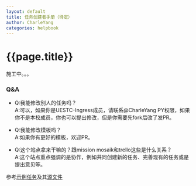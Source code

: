 ```yaml
---
layout: default
title: 任务创建者手册（待定）
author: CharleYang
categories: helpbook 
---
```

# {{page.title}}

施工中。。。

### Q&A
- Q:我能修改别人的任务吗？  
  A:可以，如果你是UESTC-Ingress成员，请联系@CharleYang PY权限，如果你不是本校成员，你也可以提出修改，但是你需要先fork后改了发PR。
  
- Q:我能修改模板吗？  
  A:如果你有更好的模板，欢迎PR。
  
- Q:这个站点拿来干嘛的？跟mission mosaik和trello这些是什么关系？  
  A:这个站点重点强调的是协作，例如共同创建新的任务、完善现有的任务或是提出意见等。

参考[示例任务](https://missions.nia.ac.cn/Creators/tutorial-6)及其[源文件](https://github.com/UESTC-Ingress/campus_missions/blob/master/_posts/2018-04-25-test-6.md)
